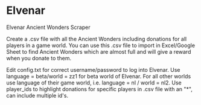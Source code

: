 # Elvenar
Elvenar Ancient Wonders Scraper

Create a .csv file with all the Ancient Wonders including donations for all players in a game world. 
You can use this .csv file to import in Excel/Google Sheet to find Ancient Wonders which are almost full and will give a reward when you donate to them.

Edit config.txt for correct username/password to log into Elvenar.
Use language = beta/world = zz1 for beta world of Elvenar.
For all other worlds use language of their game world, i.e. language = nl / world = nl2.
Use player_ids to highlight donations for specific players in .csv file with an "\*", can include multiple id's.
